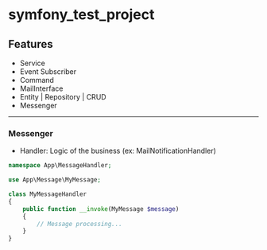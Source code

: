 # symfony_test_project

## Features
- Service
- Event Subscriber
- Command
- MailInterface
- Entity | Repository | CRUD
- Messenger

<hr />

### Messenger
- Handler: Logic of the business (ex: MailNotificationHandler)

```php
namespace App\MessageHandler;

use App\Message\MyMessage;

class MyMessageHandler
{
    public function __invoke(MyMessage $message)
    {
        // Message processing...
    }
}
```

